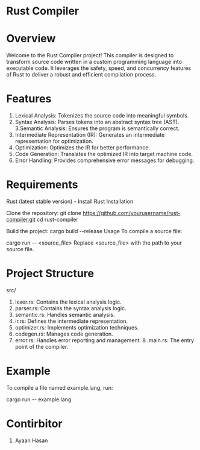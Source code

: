 # Rust Compiler 
# Overview

Welcome to the Rust Compiler project! This compiler is designed to transform source code written in a custom programming language into executable code. It leverages the safety, speed, and concurrency features of Rust to deliver a robust and efficient compilation process.

# Features
1. Lexical Analysis: Tokenizes the source code into meaningful symbols.
2. Syntax Analysis: Parses tokens into an abstract syntax tree (AST).
3.Semantic Analysis: Ensures the program is semantically correct.
4. Intermediate Representation (IR): Generates an intermediate representation for optimization.
5. Optimization: Optimizes the IR for better performance.
6. Code Generation: Translates the optimized IR into target machine code.
7. Error Handling: Provides comprehensive error messages for debugging.


# Requirements
Rust (latest stable version) - Install Rust
Installation


Clone the repository:
git clone https://github.com/yourusername/rust-compiler.git
cd rust-compiler


Build the project:
cargo build --release
Usage
To compile a source file:


cargo run -- <source_file>
Replace <source_file> with the path to your source file.

# Project Structure
src/
1. lexer.rs: Contains the lexical analysis logic.
2. parser.rs: Contains the syntax analysis logic.
3. semantic.rs: Handles semantic analysis.
4. ir.rs: Defines the intermediate representation.
5. optimizer.rs: Implements optimization techniques.
6. codegen.rs: Manages code generation.
7. error.rs: Handles error reporting and management.
8 .main.rs: The entry point of the compiler.

# Example
To compile a file named example.lang, run:

cargo run -- example.lang

# Contirbitor
1. Ayaan Hasan

